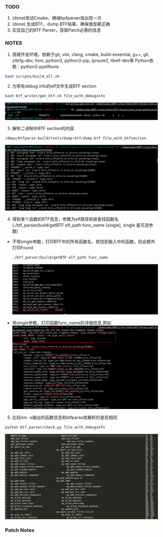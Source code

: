 
### TODO  
1. (done)改动Cmake，确保bpfparser指出现一次  
2. (done) 生成BTF，dump BTF结果，确保类型都正确  
3. 实现自己的BTF Parser，获取Patch必需的信息  


### NOTES 
1. 搭建开发环境，依赖于git, vim, clang, cmake, build-essential, g++, git, zlib1g-dev, llvm, python3, python3-pip, iproute2, libelf-dev等
Python依赖：python3-pyelftools

```bash
bash scripts/build_all.sh
```

2. 为带有debug info的elf文件生成BTF section
```bash
bash btf_writer/gen_btf.sh file_with_debuginfo
```
![](test_prog/apache_test/apache_1.png)

3. 解析二进制中BTF section的内容
```bash
/deps/btfparse-build/tools/dump-btf/dump-btf file_with_btfsection
```
![](test_prog/apache_test/apache_5.png)

4. 得到某个函数的BTF信息，参数为elf路径和欲查找函数名(./btf_parser/build/getBTF elf_path func_name [single],  single 是可选参数)
- 不带single参数，打印BTF中的所有函数名，若找到输入中的函数，则会额外打印Found
	```bash
	./btf_parser/build/getBTF elf_path func_name
	```
	![](test_prog/apache_test/apache_3.png)

- 带single参数，打印函数func_name的详细信息,例如
	![](test_prog/openssl_test/openssl_5.png)

5. 比较nm -s输出的函数信息和btfparse库解析的是否相同
```bash
python btf_parser/check.py file_with_debuginfo
```
![](test_prog/apache_test/apache_4.png)


### Patch Notes  
